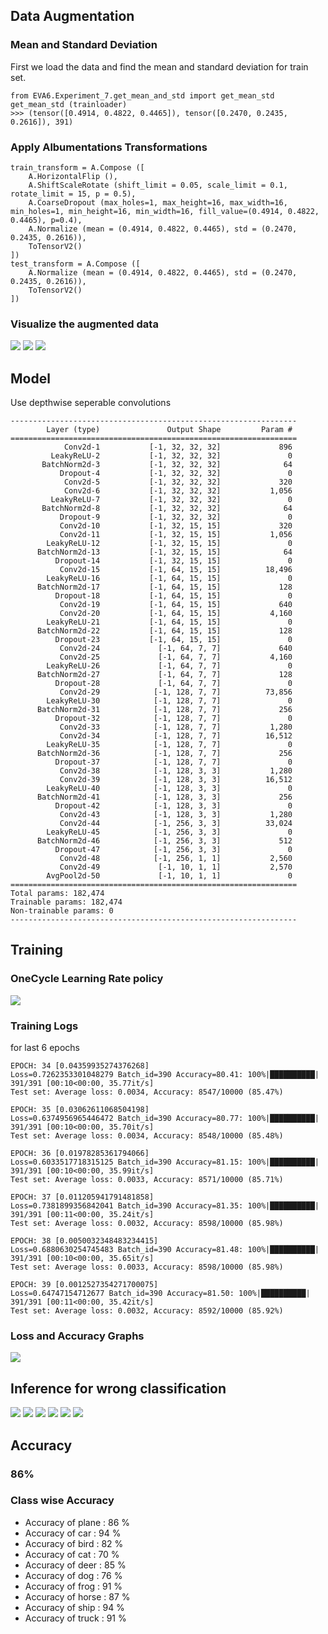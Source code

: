 ## Data Augmentation
### Mean and Standard Deviation
First we load the data and find the mean and standard deviation for train set.
```
from EVA6.Experiment_7.get_mean_and_std import get_mean_std
get_mean_std (trainloader)
>>> (tensor([0.4914, 0.4822, 0.4465]), tensor([0.2470, 0.2435, 0.2616]), 391)
```
### Apply Albumentations Transformations
```
train_transform = A.Compose ([
    A.HorizontalFlip (),
    A.ShiftScaleRotate (shift_limit = 0.05, scale_limit = 0.1, rotate_limit = 15, p = 0.5),
    A.CoarseDropout (max_holes=1, max_height=16, max_width=16, min_holes=1, min_height=16, min_width=16, fill_value=(0.4914, 0.4822, 0.4465), p=0.4),
    A.Normalize (mean = (0.4914, 0.4822, 0.4465), std = (0.2470, 0.2435, 0.2616)),
    ToTensorV2()
])
test_transform = A.Compose ([
    A.Normalize (mean = (0.4914, 0.4822, 0.4465), std = (0.2470, 0.2435, 0.2616)),
    ToTensorV2()
])
```
### Visualize the augmented data
![](https://github.com/divyanshuraj6815/EVA6/blob/main/Experiment_7/images/aug1.png)
![](https://github.com/divyanshuraj6815/EVA6/blob/main/Experiment_7/images/aug2.png)
![](https://github.com/divyanshuraj6815/EVA6/blob/main/Experiment_7/images/aug3.png)

## Model
Use depthwise seperable convolutions
```
----------------------------------------------------------------
        Layer (type)               Output Shape         Param #
================================================================
            Conv2d-1           [-1, 32, 32, 32]             896
         LeakyReLU-2           [-1, 32, 32, 32]               0
       BatchNorm2d-3           [-1, 32, 32, 32]              64
           Dropout-4           [-1, 32, 32, 32]               0
            Conv2d-5           [-1, 32, 32, 32]             320
            Conv2d-6           [-1, 32, 32, 32]           1,056
         LeakyReLU-7           [-1, 32, 32, 32]               0
       BatchNorm2d-8           [-1, 32, 32, 32]              64
           Dropout-9           [-1, 32, 32, 32]               0
           Conv2d-10           [-1, 32, 15, 15]             320
           Conv2d-11           [-1, 32, 15, 15]           1,056
        LeakyReLU-12           [-1, 32, 15, 15]               0
      BatchNorm2d-13           [-1, 32, 15, 15]              64
          Dropout-14           [-1, 32, 15, 15]               0
           Conv2d-15           [-1, 64, 15, 15]          18,496
        LeakyReLU-16           [-1, 64, 15, 15]               0
      BatchNorm2d-17           [-1, 64, 15, 15]             128
          Dropout-18           [-1, 64, 15, 15]               0
           Conv2d-19           [-1, 64, 15, 15]             640
           Conv2d-20           [-1, 64, 15, 15]           4,160
        LeakyReLU-21           [-1, 64, 15, 15]               0
      BatchNorm2d-22           [-1, 64, 15, 15]             128
          Dropout-23           [-1, 64, 15, 15]               0
           Conv2d-24             [-1, 64, 7, 7]             640
           Conv2d-25             [-1, 64, 7, 7]           4,160
        LeakyReLU-26             [-1, 64, 7, 7]               0
      BatchNorm2d-27             [-1, 64, 7, 7]             128
          Dropout-28             [-1, 64, 7, 7]               0
           Conv2d-29            [-1, 128, 7, 7]          73,856
        LeakyReLU-30            [-1, 128, 7, 7]               0
      BatchNorm2d-31            [-1, 128, 7, 7]             256
          Dropout-32            [-1, 128, 7, 7]               0
           Conv2d-33            [-1, 128, 7, 7]           1,280
           Conv2d-34            [-1, 128, 7, 7]          16,512
        LeakyReLU-35            [-1, 128, 7, 7]               0
      BatchNorm2d-36            [-1, 128, 7, 7]             256
          Dropout-37            [-1, 128, 7, 7]               0
           Conv2d-38            [-1, 128, 3, 3]           1,280
           Conv2d-39            [-1, 128, 3, 3]          16,512
        LeakyReLU-40            [-1, 128, 3, 3]               0
      BatchNorm2d-41            [-1, 128, 3, 3]             256
          Dropout-42            [-1, 128, 3, 3]               0
           Conv2d-43            [-1, 128, 3, 3]           1,280
           Conv2d-44            [-1, 256, 3, 3]          33,024
        LeakyReLU-45            [-1, 256, 3, 3]               0
      BatchNorm2d-46            [-1, 256, 3, 3]             512
          Dropout-47            [-1, 256, 3, 3]               0
           Conv2d-48            [-1, 256, 1, 1]           2,560
           Conv2d-49             [-1, 10, 1, 1]           2,570
        AvgPool2d-50             [-1, 10, 1, 1]               0
================================================================
Total params: 182,474
Trainable params: 182,474
Non-trainable params: 0
----------------------------------------------------------------
```

## Training

### OneCycle Learning Rate policy
![](https://github.com/divyanshuraj6815/EVA6/blob/main/Experiment_7/images/learning_rate.png)

### Training Logs
for last 6 epochs
```
EPOCH: 34 [0.04359935274376268]
Loss=0.7262353301048279 Batch_id=390 Accuracy=80.41: 100%|██████████| 391/391 [00:10<00:00, 35.77it/s]
Test set: Average loss: 0.0034, Accuracy: 8547/10000 (85.47%)

EPOCH: 35 [0.03062611068504198]
Loss=0.6374956965446472 Batch_id=390 Accuracy=80.77: 100%|██████████| 391/391 [00:10<00:00, 35.70it/s]
Test set: Average loss: 0.0034, Accuracy: 8548/10000 (85.48%)

EPOCH: 36 [0.01978285361794066]
Loss=0.6033517718315125 Batch_id=390 Accuracy=81.15: 100%|██████████| 391/391 [00:10<00:00, 35.99it/s]
Test set: Average loss: 0.0033, Accuracy: 8571/10000 (85.71%)

EPOCH: 37 [0.011205941791481858]
Loss=0.7381899356842041 Batch_id=390 Accuracy=81.35: 100%|██████████| 391/391 [00:11<00:00, 35.24it/s]
Test set: Average loss: 0.0032, Accuracy: 8598/10000 (85.98%)

EPOCH: 38 [0.0050032348483234415]
Loss=0.6880630254745483 Batch_id=390 Accuracy=81.48: 100%|██████████| 391/391 [00:10<00:00, 35.65it/s]
Test set: Average loss: 0.0033, Accuracy: 8598/10000 (85.98%)

EPOCH: 39 [0.0012527354271700075]
Loss=0.64747154712677 Batch_id=390 Accuracy=81.50: 100%|██████████| 391/391 [00:11<00:00, 35.42it/s]
Test set: Average loss: 0.0032, Accuracy: 8592/10000 (85.92%)
```

### Loss and Accuracy Graphs
![](https://github.com/divyanshuraj6815/EVA6/blob/main/Experiment_7/images/graph.png)

## Inference for wrong classification
![](https://github.com/divyanshuraj6815/EVA6/blob/main/Experiment_7/images/wrong1.png)
![](https://github.com/divyanshuraj6815/EVA6/blob/main/Experiment_7/images/wrong2.png)
![](https://github.com/divyanshuraj6815/EVA6/blob/main/Experiment_7/images/wrong3.png)
![](https://github.com/divyanshuraj6815/EVA6/blob/main/Experiment_7/images/wrong4.png)
![](https://github.com/divyanshuraj6815/EVA6/blob/main/Experiment_7/images/wrong5.png)
![](https://github.com/divyanshuraj6815/EVA6/blob/main/Experiment_7/images/wrong6.png)

## Accuracy
### 86%
### Class wise Accuracy
- Accuracy of plane : 86 %
- Accuracy of   car : 94 %
- Accuracy of  bird : 82 %
- Accuracy of   cat : 70 %
- Accuracy of  deer : 85 %
- Accuracy of   dog : 76 %
- Accuracy of  frog : 91 %
- Accuracy of horse : 87 %
- Accuracy of  ship : 94 %
- Accuracy of truck : 91 %
